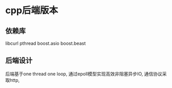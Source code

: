 # cpp后端版本

## 依赖库

libcurl pthread boost.asio boost.beast

## 后端设计

后端基于one thread one loop, 通过epoll模型实现高效非阻塞异步IO, 通信协议采取http, 